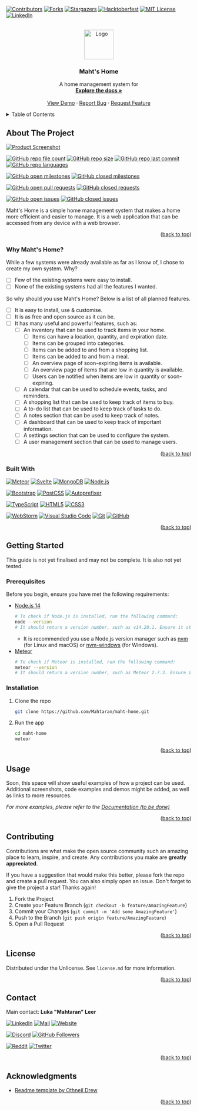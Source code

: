 <a name="readme-top"></a>


<!-- PROJECT SHIELDS -->
[![Contributors][contributors-shield]][contributors-url]
[![Forks][forks-shield]][forks-url]
[![Stargazers][stars-shield]][stars-url]
[![Hacktoberfest][hacktoberfest-shield]][hacktoberfest-url]
[![MIT License][license-shield]][license-url]
[![LinkedIn][linkedin-shield]][linkedin-url]


<!-- PROJECT LOGO -->
<br />
<div style="text-align:center">
	<a href="https://github.com/Mahtaran/maht-home">
		<img src="https://via.placeholder.com/80?text=Logo" alt="Logo" width="80" height="80">
	</a>
	<h3>Maht's Home</h3>
	<p>
	    A home management system for
        <br />
        <a href="https://github.com/Mahtaran/maht-home/wiki"><strong>Explore the docs »</strong></a>
        <br />
        <br />
        <a href="https://github.com/Mahtaran/maht-home">View Demo</a>
        ·
        <a href="https://github.com/Mahtaran/maht-home/issues">Report Bug</a>
        ·
        <a href="https://github.com/Mahtaran/maht-home/issues">Request Feature</a>
	</p>
</div>


<!-- TABLE OF CONTENTS -->
<details>
	<summary>Table of Contents</summary>
	<ol>
		<li>
			<a href="#about-the-project">About The Project</a>
			<ul>
				<li><a href="#built-with">Built With</a></li>
			</ul>
		</li>
		<li>
			<a href="#getting-started">Getting Started</a>
			<ul>
				<li><a href="#prerequisites">Prerequisites</a></li>
				<li><a href="#installation">Installation</a></li>
			</ul>
		</li>
		<li><a href="#usage">Usage</a></li>
		<li><a href="#roadmap">Roadmap</a></li>
		<li><a href="#contributing">Contributing</a></li>
		<li><a href="#license">License</a></li>
		<li><a href="#contact">Contact</a></li>
		<li><a href="#acknowledgments">Acknowledgments</a></li>
	</ol>
</details>


<!-- ABOUT THE PROJECT -->
## About The Project

[![Product Screenshot][product-screenshot]](https://home.amuzil.com)

[![GitHub repo file count][github-repo-file-count]][github-url]
[![GitHub repo size][github-repo-size]][github-url]
[![GitHub repo last commit][github-repo-last-commit]][github-url]
[![GitHub repo languages][github-repo-languages]][github-url]

[![GitHub open milestones][github-open-milestones]][github-open-milestones-url]
[![GitHub closed milestones][github-closed-milestones]][github-closed-milestones-url]

[![GitHub open pull requests][github-open-pull-requests]][github-open-pull-requests-url]
[![GitHub closed requests][github-closed-pull-requests]][github-closed-pull-requests-url]

[![GitHub open issues][github-open-issues]][github-open-issues-url]
[![GitHub closed issues][github-closed-issues]][github-closed-issues-url]

Maht's Home is a simple home management system that makes a home more efficient and easier to manage. It is a web application that can be accessed from any device with a web browser.

<p style="text-align: right">(<a href="#readme-top">back to top</a>)</p>

### Why Maht's Home?

While a few systems were already available as far as I know of, I chose to create my own system. Why?

- [ ] Few of the existing systems were easy to install.
- [ ] None of the existing systems had all the features I wanted.

So why should you use Maht's Home? Below is a list of all planned features.

- [ ] It is easy to install, use & customise.
- [ ] It is as free and open source as it can be.
- [ ] It has many useful and powerful features, such as:
	- [ ] An inventory that can be used to track items in your home.
		- [ ] Items can have a location, quantity, and expiration date.
		- [ ] Items can be grouped into categories.
		- [ ] Items can be added to and from a shopping list.
		- [ ] Items can be added to and from a meal.
		- [ ] An overview page of soon-expiring items is available.
		- [ ] An overview page of items that are low in quantity is available.
		- [ ] Users can be notified when items are low in quantity or soon-expiring.
	- [ ] A calendar that can be used to schedule events, tasks, and reminders.
	- [ ] A shopping list that can be used to keep track of items to buy.
	- [ ] A to-do list that can be used to keep track of tasks to do.
	- [ ] A notes section that can be used to keep track of notes.
	- [ ] A dashboard that can be used to keep track of important information.
	- [ ] A settings section that can be used to configure the system.
	- [ ] A user management section that can be used to manage users.

<p style="text-align: right">(<a href="#readme-top">back to top</a>)</p>

### Built With

[![Meteor][meteor-shield]][meteor-url]
[![Svelte][svelte-shield]][svelte-url]
[![MongoDB][mongodb-shield]][mongodb-url]
[![Node.js][nodejs-shield]][nodejs-url]

[![Bootstrap][bootstrap-shield]][bootstrap-url]
[![PostCSS][postcss-shield]][postcss-url]
[![Autoprefixer][autoprefixer-shield]][autoprefixer-url]

[![TypeScript][typescript-shield]][typescript-url]
[![HTML5][html5-shield]][html5-url]
[![CSS3][css3-shield]][css3-url]

[![WebStorm][webstorm-shield]][webstorm-url]
[![Visual Studio Code][vscode-shield]][vscode-url]
[![Git][git-shield]][git-url]
[![GitHub][github-shield]][github-url]

<p style="text-align: right">(<a href="#readme-top">back to top</a>)</p>


<!-- GETTING STARTED -->
## Getting Started

This guide is not yet finalised and may not be complete. It is also not yet tested.

### Prerequisites

Before you begin, ensure you have met the following requirements:

* [Node.js 14](https://nodejs.org/en/download/)
  ```sh
  # To check if Node.js is installed, run the following command:
  node --version
  # It should return a version number, such as v14.20.1. Ensure it starts with v14.
  ```
	* It is recommended you use a Node.js version manager such as [nvm](https://github.com/nvm-sh/nvm) (for Linux and macOS) or [nvm-windows](https://github.com/coreybutler/nvm-windows) (for Windows).
* [Meteor](https://meteor.com/developers/install)
  ```sh
  # To check if Meteor is installed, run the following command:
  meteor --version
  # It should return a version number, such as Meteor 2.7.3. Ensure it starts with Meteor 2.
  ```

### Installation

1. Clone the repo
   ```sh
   git clone https://github.com/Mahtaran/maht-home.git
   ```
2. Run the app
   ```sh
   cd maht-home
   meteor
   ```

<p style="text-align: right">(<a href="#readme-top">back to top</a>)</p>


<!-- USAGE EXAMPLES -->
## Usage

Soon, this space will show useful examples of how a project can be used.
Additional screenshots, code examples and demos might be added, as well as links to more resources.

_For more examples, please refer to the [Documentation (to be done)](https://example.com)_

<p style="text-align: right">(<a href="#readme-top">back to top</a>)</p>


<!-- CONTRIBUTING -->
## Contributing

Contributions are what make the open source community such an amazing place to learn, inspire, and create.
Any contributions you make are **greatly appreciated**.

If you have a suggestion that would make this better, please fork the repo and create a pull request.
You can also simply open an issue.
Don't forget to give the project a star! Thanks again!

1. Fork the Project
2. Create your Feature Branch (`git checkout -b feature/AmazingFeature`)
3. Commit your Changes (`git commit -m 'Add some AmazingFeature'`)
4. Push to the Branch (`git push origin feature/AmazingFeature`)
5. Open a Pull Request

<p style="text-align: right">(<a href="#readme-top">back to top</a>)</p>


<!-- LICENSE -->
## License

Distributed under the Unlicense. See `license.md` for more information.

<p style="text-align: right">(<a href="#readme-top">back to top</a>)</p>


<!-- CONTACT -->
## Contact

Main contact: **Luka "Mahtaran" Leer**

[![LinkedIn][linkedin-shield]][linkedin-url]
[![Mail][mail-shield]][mail-url]
[![Website][website-shield]][website-url]

[![Discord][discord-shield]][discord-url]
[![GitHub Followers][github-followers-shield]][github-followers-url]

[![Reddit][reddit-shield]][reddit-url]
[![Twitter][twitter-shield]][twitter-url]

<p style="text-align: right">(<a href="#readme-top">back to top</a>)</p>


<!-- ACKNOWLEDGMENTS -->
## Acknowledgments

* [Readme template by Othneil Drew](https://github.com/othneildrew/Best-README-Template)

<p style="text-align: right">(<a href="#readme-top">back to top</a>)</p>


<!-- MARKDOWN LINKS & IMAGES -->
[contributors-shield]: https://img.shields.io/github/contributors/Mahtaran/maht-home.svg?style=for-the-badge
[contributors-url]: https://github.com/Mahtaran/maht-home/graphs/contributors
[forks-shield]: https://img.shields.io/github/forks/Mahtaran/maht-home.svg?style=for-the-badge
[forks-url]: https://github.com/Mahtaran/maht-home/network/members
[stars-shield]: https://img.shields.io/github/stars/Mahtaran/maht-home.svg?style=for-the-badge
[stars-url]: https://github.com/Mahtaran/maht-home/stargazers
[hacktoberfest-shield]: https://img.shields.io/github/hacktoberfest/2022/Mahtaran/maht-home?style=for-the-badge
[hacktoberfest-url]: https://hacktoberfest.digitalocean.com/
[license-shield]: https://img.shields.io/github/license/Mahtaran/maht-home.svg?style=for-the-badge
[license-url]: https://github.com/Mahtaran/maht-home/blob/master/LICENSE.md

[product-screenshot]: https://via.placeholder.com/800x600?text=Product+screenshot

[github-repo-file-count]: https://img.shields.io/github/directory-file-count/Mahtaran/maht-home?style=for-the-badge
[github-repo-size]: https://img.shields.io/github/repo-size/Mahtaran/maht-home?style=for-the-badge
[github-repo-last-commit]: https://img.shields.io/github/last-commit/Mahtaran/maht-home?style=for-the-badge
[github-repo-languages]: https://img.shields.io/github/languages/count/Mahtaran/maht-home?style=for-the-badge
[github-open-issues]: https://img.shields.io/github/issues/Mahtaran/maht-home?style=for-the-badge
[github-open-issues-url]: https://github.com/Mahtaran/maht-home/issues
[github-closed-issues]: https://img.shields.io/github/issues-closed/Mahtaran/maht-home?style=for-the-badge
[github-closed-issues-url]: https://github.com/Mahtaran/maht-home/issues?q=is%3Aissue+is%3Aclosed
[github-open-pull-requests]: https://img.shields.io/github/issues-pr/Mahtaran/maht-home?style=for-the-badge
[github-open-pull-requests-url]: https://github.com/Mahtaran/maht-home/pulls
[github-closed-pull-requests]: https://img.shields.io/github/issues-pr-closed/Mahtaran/maht-home?style=for-the-badge
[github-closed-pull-requests-url]: https://github.com/Mahtaran/maht-home/pulls?q=is%3Apr+is%3Aclosed
[github-open-milestones]: https://img.shields.io/github/milestones/open/Mahtaran/maht-home?style=for-the-badge
[github-open-milestones-url]: https://github.com/Mahtaran/maht-home/milestones
[github-closed-milestones]: https://img.shields.io/github/milestones/closed/Mahtaran/maht-home?style=for-the-badge
[github-closed-milestones-url]: https://github.com/Mahtaran/maht-home/milestones?q=is%3Aclosed

[meteor-shield]: https://img.shields.io/badge/Meteor-DE4B4B?style=for-the-badge&logo=meteor&logoColor=white
[meteor-url]: https://meteor.com/
[svelte-shield]: https://img.shields.io/badge/Svelte-4A4A55?style=for-the-badge&logo=svelte&logoColor=FF3E00
[svelte-url]: https://svelte.dev/
[mongodb-shield]: https://img.shields.io/badge/MongoDB-47A248?style=for-the-badge&logo=mongodb&logoColor=white
[mongodb-url]: https://mongodb.com/
[nodejs-shield]: https://img.shields.io/badge/Node.js-339933?style=for-the-badge&logo=node.js&logoColor=white
[nodejs-url]: https://nodejs.org/

[bootstrap-shield]: https://img.shields.io/badge/Bootstrap-563D7C?style=for-the-badge&logo=bootstrap&logoColor=white
[bootstrap-url]: https://getbootstrap.com
[postcss-shield]: https://img.shields.io/badge/PostCSS-DD3A0A?style=for-the-badge&logo=postcss&logoColor=white
[postcss-url]: https://postcss.org/
[autoprefixer-shield]: https://img.shields.io/badge/Autoprefixer-DA5A47?style=for-the-badge&logo=autoprefixer&logoColor=white
[autoprefixer-url]: https://github.com/postcss/autoprefixer

[typescript-shield]: https://img.shields.io/badge/TypeScript-007ACC?style=for-the-badge&logo=typescript&logoColor=white
[typescript-url]: https://typescriptlang.org/
[html5-shield]: https://img.shields.io/badge/HTML5-E34F26?style=for-the-badge&logo=html5&logoColor=white
[html5-url]: https://developer.mozilla.org/en-US/docs/Web/Guide/HTML/HTML5
[css3-shield]: https://img.shields.io/badge/CSS3-1572B6?style=for-the-badge&logo=css3&logoColor=white
[css3-url]: https://developer.mozilla.org/en-US/docs/Web/CSS

[webstorm-shield]: https://img.shields.io/badge/WebStorm-000000?style=for-the-badge&logo=webstorm&logoColor=white
[webstorm-url]: https://jetbrains.com/webstorm/
[vscode-shield]: https://img.shields.io/badge/Visual_Studio_Code-007ACC?style=for-the-badge&logo=visual-studio-code&logoColor=white
[vscode-url]: https://code.visualstudio.com/
[git-shield]: https://img.shields.io/badge/Git-F05032?style=for-the-badge&logo=git&logoColor=white
[git-url]: https://git-scm.com/
[github-shield]: https://img.shields.io/badge/GitHub-181717?style=for-the-badge&logo=github&logoColor=white
[github-url]: https://github.com/

[linkedin-shield]: https://img.shields.io/badge/LinkedIn-0077B5?style=for-the-badge&logo=linkedin&logoColor=white
[linkedin-url]: https://linkedin.com/in/luka-leer
[mail-shield]: https://img.shields.io/badge/Gmail-D14836?style=for-the-badge&logo=gmail&logoColor=white
[mail-url]: mailto:mahtaran@amuzil.com
[website-shield]: https://img.shields.io/badge/Website-FF7139?style=for-the-badge&logo=firefox&logoColor=white
[website-url]: https://mahtaran.amuzil.com/

[discord-shield]: https://img.shields.io/discord/617101159433240622?style=for-the-badge&logo=discord&logoColor=white&label=Connect+on+Discord
[discord-url]: https://discord.gg/bNVRefn9cq
[github-followers-shield]: https://img.shields.io/github/followers/Mahtaran?style=for-the-badge&logo=github&logoColor=white&label=Follow+on+GitHub
[github-followers-url]: https://github.com/Mahtaran
[reddit-shield]: https://img.shields.io/reddit/user-karma/link/Mahtaran?style=for-the-badge&logo=reddit&logoColor=white&label=Follow+on+Reddit
[reddit-url]: https://reddit.com/user/Mahtaran
[twitter-shield]: https://img.shields.io/twitter/follow/mahtaransocial?style=for-the-badge&logo=twitter&logoColor=white&label=Follow+on+Twitter
[twitter-url]: https://twitter.com/mahtaransocial